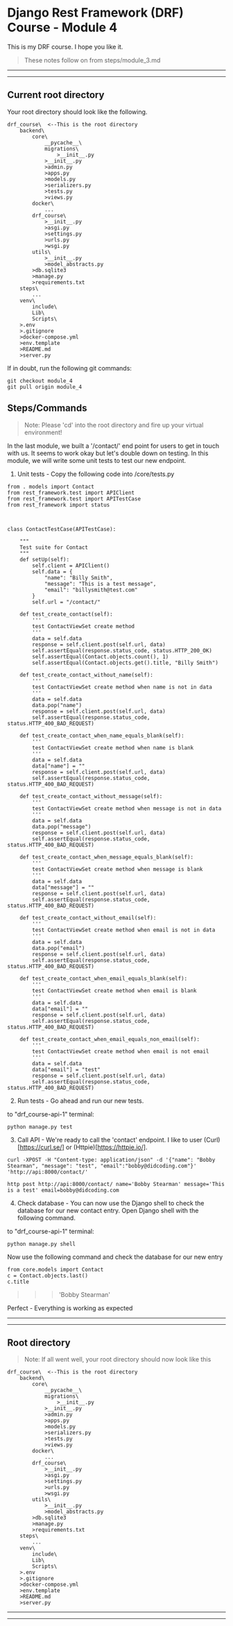 # Django Rest Framework (DRF) Course - Module 4

This is my DRF course. I hope you like it.

> These notes follow on from steps/module_3.md

---

---

## Current root directory

Your root directory should look like the following.

```
drf_course\  <--This is the root directory
    backend\
        core\
            __pycache__\
            migrations\
                >__init__.py
            >__init__.py
            >admin.py
            >apps.py
            >models.py
            >serializers.py
            >tests.py
            >views.py
        docker\
            ...
        drf_course\
            >__init__.py
            >asgi.py
            >settings.py
            >urls.py
            >wsgi.py
        utils\
            >__init__.py
            >model_abstracts.py
        >db.sqlite3
        >manage.py
        >requirements.txt
    steps\
        ...
    venv\
        include\
        Lib\
        Scripts\
    >.env
    >.gitignore
    >docker-compose.yml
    >env.template
    >README.md
    >server.py
```

If in doubt, run the following git commands:

```
git checkout module_4
git pull origin module_4
```

## Steps/Commands

> Note: Please 'cd' into the root directory and fire up your virtual environment!

In the last module, we built a '/contact/' end point for users to get in touch with us. It seems to work okay but let's double down on testing.
In this module, we will write some unit tests to test our new endpoint.

1. Unit tests - Copy the following code into /core/tests.py

```
from . models import Contact
from rest_framework.test import APIClient
from rest_framework.test import APITestCase
from rest_framework import status



class ContactTestCase(APITestCase):

    """
    Test suite for Contact
    """
    def setUp(self):
        self.client = APIClient()
        self.data = {
            "name": "Billy Smith",
            "message": "This is a test message",
            "email": "billysmith@test.com"
        }
        self.url = "/contact/"

    def test_create_contact(self):
        '''
        test ContactViewSet create method
        '''
        data = self.data
        response = self.client.post(self.url, data)
        self.assertEqual(response.status_code, status.HTTP_200_OK)
        self.assertEqual(Contact.objects.count(), 1)
        self.assertEqual(Contact.objects.get().title, "Billy Smith")

    def test_create_contact_without_name(self):
        '''
        test ContactViewSet create method when name is not in data
        '''
        data = self.data
        data.pop("name")
        response = self.client.post(self.url, data)
        self.assertEqual(response.status_code, status.HTTP_400_BAD_REQUEST)

    def test_create_contact_when_name_equals_blank(self):
        '''
        test ContactViewSet create method when name is blank
        '''
        data = self.data
        data["name"] = ""
        response = self.client.post(self.url, data)
        self.assertEqual(response.status_code, status.HTTP_400_BAD_REQUEST)

    def test_create_contact_without_message(self):
        '''
        test ContactViewSet create method when message is not in data
        '''
        data = self.data
        data.pop("message")
        response = self.client.post(self.url, data)
        self.assertEqual(response.status_code, status.HTTP_400_BAD_REQUEST)

    def test_create_contact_when_message_equals_blank(self):
        '''
        test ContactViewSet create method when message is blank
        '''
        data = self.data
        data["message"] = ""
        response = self.client.post(self.url, data)
        self.assertEqual(response.status_code, status.HTTP_400_BAD_REQUEST)

    def test_create_contact_without_email(self):
        '''
        test ContactViewSet create method when email is not in data
        '''
        data = self.data
        data.pop("email")
        response = self.client.post(self.url, data)
        self.assertEqual(response.status_code, status.HTTP_400_BAD_REQUEST)

    def test_create_contact_when_email_equals_blank(self):
        '''
        test ContactViewSet create method when email is blank
        '''
        data = self.data
        data["email"] = ""
        response = self.client.post(self.url, data)
        self.assertEqual(response.status_code, status.HTTP_400_BAD_REQUEST)

    def test_create_contact_when_email_equals_non_email(self):
        '''
        test ContactViewSet create method when email is not email
        '''
        data = self.data
        data["email"] = "test"
        response = self.client.post(self.url, data)
        self.assertEqual(response.status_code, status.HTTP_400_BAD_REQUEST)
```

2. Run tests - Go ahead and run our new tests.

to "drf_course-api-1" terminal:

```
python manage.py test
```

3. Call API - We're ready to call the 'contact' endpoint. I like to user (Curl)[https://curl.se/] or (Httpie)[https://httpie.io/].

```
curl -XPOST -H "Content-type: application/json" -d '{"name": "Bobby Stearman", "message": "test", "email":"bobby@didcoding.com"}' 'http://api:8000/contact/'
```

```
http post http://api:8000/contact/ name='Bobby Stearman' message='This is a test' email=bobby@didcoding.com
```

4. Check database - You can now use the Django shell to check the database for our new contact entry. Open Django shell with the following command.

to "drf_course-api-1" terminal:

```
python manage.py shell
```

Now use the following command and check the database for our new entry

```
from core.models import Contact
c = Contact.objects.last()
c.title
```

> > > 'Bobby Stearman'

Perfect - Everything is working as expected

---

---

## Root directory

> Note: If all went well, your root directory should now look like this

```
drf_course\  <--This is the root directory
    backend\
        core\
            __pycache__\
            migrations\
                >__init__.py
            >__init__.py
            >admin.py
            >apps.py
            >models.py
            >serializers.py
            >tests.py
            >views.py
        docker\
            ...
        drf_course\
            >__init__.py
            >asgi.py
            >settings.py
            >urls.py
            >wsgi.py
        utils\
            >__init__.py
            >model_abstracts.py
        >db.sqlite3
        >manage.py
        >requirements.txt
    steps\
        ...
    venv\
        include\
        Lib\
        Scripts\
    >.env
    >.gitignore
    >docker-compose.yml
    >env.template
    >README.md
    >server.py
```

---

---
